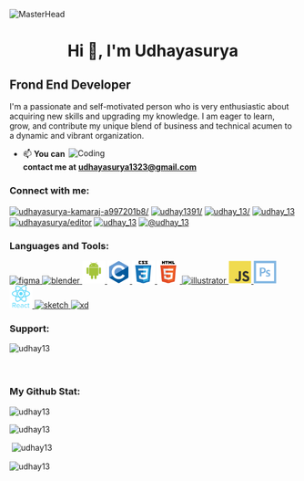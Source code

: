 ![MasterHead](https://user-images.githubusercontent.com/10498744/210012254-234538ff-d198-48aa-8964-37e6fd45d227.gif)
<h1 align="center">Hi 👋, I'm Udhayasurya</h1>
<h2 align="left">Frond End Developer</h2>
<p align="left">I'm a passionate and self-motivated person who is very enthusiastic about acquiring new skills and upgrading my knowledge. I am eager to learn, grow, and contribute my unique blend of business and technical acumen to a dynamic and vibrant organization.</p>
<img align="right" alt="Coding" width="400" src="https://camo.githubusercontent.com/97d0c0c4209208d8ec9573c7e213e05872a9f59b703868647b559b77af601cc6/68747470733a2f2f692e70696e696d672e636f6d2f6f726967696e616c732f65382f66342f35332f65386634353334363961336563393765636433353464663436356437333931332e676966">


- 📫 <b>You can contact me at</b> **udhayasurya1323@gmail.com**

<h3 align="left">Connect with me:</h3>
<p align="left">
<a href="https://linkedin.com/in/udhayasurya-kamaraj-a997201b8/" target="blank"><img align="center" src="https://raw.githubusercontent.com/rahuldkjain/github-profile-readme-generator/master/src/images/icons/Social/linked-in-alt.svg" alt="udhayasurya-kamaraj-a997201b8/" height="30" width="40" /></a>
<a href="https://fb.com/udhay1391/" target="blank"><img align="center" src="https://raw.githubusercontent.com/rahuldkjain/github-profile-readme-generator/master/src/images/icons/Social/facebook.svg" alt="udhay1391/" height="30" width="40" /></a>
<a href="https://instagram.com/udhay_13/" target="blank"><img align="center" src="https://raw.githubusercontent.com/rahuldkjain/github-profile-readme-generator/master/src/images/icons/Social/instagram.svg" alt="udhay_13/" height="30" width="40" /></a>
<a href="https://dribbble.com/udhay_13" target="blank"><img align="center" src="https://raw.githubusercontent.com/rahuldkjain/github-profile-readme-generator/master/src/images/icons/Social/dribbble.svg" alt="udhay_13" height="30" width="40" /></a>
<a href="https://www.behance.net/udhayasurya/editor" target="blank"><img align="center" src="https://raw.githubusercontent.com/rahuldkjain/github-profile-readme-generator/master/src/images/icons/Social/behance.svg" alt="udhayasurya/editor" height="30" width="40" /></a>
<a href="https://twitter.com/udhay_13" target="blank"><img align="center" src="https://raw.githubusercontent.com/rahuldkjain/github-profile-readme-generator/master/src/images/icons/Social/twitter.svg" alt="udhay_13" height="30" width="40" /></a>
<a href="https://medium.com/@udhay_13" target="blank"><img align="center" src="https://raw.githubusercontent.com/rahuldkjain/github-profile-readme-generator/master/src/images/icons/Social/medium.svg" alt="@udhay_13" height="30" width="40" /></a>
</p>

<h3 align="left">Languages and Tools:</h3>
<p align="left"> <a href="https://www.figma.com/" target="_blank" rel="noreferrer"> <img src="https://www.vectorlogo.zone/logos/figma/figma-icon.svg" alt="figma" width="40" height="40"/> </a><a href="https://www.blender.org/" target="_blank" rel="noreferrer"> <img src="https://download.blender.org/branding/community/blender_community_badge_white.svg" alt="blender" width="40" height="40"/> </a><a href="https://developer.android.com" target="_blank" rel="noreferrer"> <img src="https://raw.githubusercontent.com/devicons/devicon/master/icons/android/android-original-wordmark.svg" alt="android" width="40" height="40"/> </a> <a href="https://www.cprogramming.com/" target="_blank" rel="noreferrer"> <img src="https://raw.githubusercontent.com/devicons/devicon/master/icons/c/c-original.svg" alt="c" width="40" height="40"/> </a> <a href="https://www.w3schools.com/css/" target="_blank" rel="noreferrer"> <img src="https://raw.githubusercontent.com/devicons/devicon/master/icons/css3/css3-original-wordmark.svg" alt="css3" width="40" height="40"/> </a> <a href="https://www.w3.org/html/" target="_blank" rel="noreferrer"> <img src="https://raw.githubusercontent.com/devicons/devicon/master/icons/html5/html5-original-wordmark.svg" alt="html5" width="40" height="40"/> </a> <a href="https://www.adobe.com/in/products/illustrator.html" target="_blank" rel="noreferrer"> <img src="https://www.vectorlogo.zone/logos/adobe_illustrator/adobe_illustrator-icon.svg" alt="illustrator" width="40" height="40"/> </a> <a href="https://developer.mozilla.org/en-US/docs/Web/JavaScript" target="_blank" rel="noreferrer"> <img src="https://raw.githubusercontent.com/devicons/devicon/master/icons/javascript/javascript-original.svg" alt="javascript" width="40" height="40"/> </a> <a href="https://www.photoshop.com/en" target="_blank" rel="noreferrer"> <img src="https://raw.githubusercontent.com/devicons/devicon/master/icons/photoshop/photoshop-line.svg" alt="photoshop" width="40" height="40"/> </a> <a href="https://reactjs.org/" target="_blank" rel="noreferrer"> <img src="https://raw.githubusercontent.com/devicons/devicon/master/icons/react/react-original-wordmark.svg" alt="react" width="40" height="40"/> </a> <a href="https://www.sketch.com/" target="_blank" rel="noreferrer"> <img src="https://www.vectorlogo.zone/logos/sketchapp/sketchapp-icon.svg" alt="sketch" width="40" height="40"/> </a> <a href="https://www.adobe.com/products/xd.html" target="_blank" rel="noreferrer"> <img src="https://cdn.worldvectorlogo.com/logos/adobe-xd.svg" alt="xd" width="40" height="40"/> </a> </p>

<h3 align="left">Support:</h3>
<p><a href="https://www.buymeacoffee.com/udhay13"> <img align="left" src="https://cdn.buymeacoffee.com/buttons/v2/default-yellow.png" height="50" width="210" alt="udhay13" /></a></p><br><br><br>

<h3 align="left">My Github Stat:</h3>
<p align="left"> <img src="https://komarev.com/ghpvc/?username=udhay13&label=Profile%20views&color=0e75b6&style=flat" alt="udhay13" /> </p>

<p align="left"> <img src="https://github-profile-trophy.vercel.app/?username=udhay13&theme=juicyfresh&no-bg=true&margin-w=10&margin-h=15&column=7" alt="udhay13" /></a> </p>

<p>&nbsp;<img align="center" src="https://github-readme-stats.vercel.app/api?username=udhay13&show_icons=true&locale=en" alt="udhay13" /></p>

<p><img align="center" src="https://github-readme-streak-stats.herokuapp.com/?user=udhay13&" alt="udhay13" /></p>
